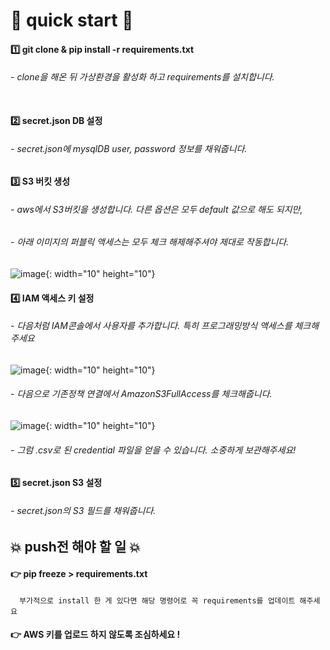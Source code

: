 
# 🌷 quick start 🌷

  #### 1️⃣ git clone & pip install -r requirements.txt<br>
   ###### - clone을 해온 뒤 가상환경을 활성화 하고 requirements를 설치합니다.<br><br>

  #### 2️⃣ secret.json DB 설정
   ###### - secret.json에 mysqlDB user, password 정보를 채워줍니다.
     
  #### 3️⃣ S3 버킷 생성
   ###### - aws에서 S3버킷을 생성합니다. 다른 옵션은 모두 default 값으로 해도 되지만,
   ###### - 아래 이미지의 퍼블릭 액세스는 모두 체크 해제해주셔야 제대로 작동합니다.
![image](https://user-images.githubusercontent.com/39080868/119846239-ec6a4180-bf44-11eb-936e-7cbde2bc6d0b.png){: width="10" height="10"}

  #### 4️⃣ IAM 액세스 키 설정
   ###### - 다음처럼 IAM콘솔에서 사용자를 추가합니다. 특히 프로그래밍방식 액세스를 체크해주세요
![image](https://user-images.githubusercontent.com/39080868/119849468-9ea30880-bf47-11eb-897e-21d7125f9aaa.png){: width="10" height="10"}
 <br>
   ###### - 다음으로 기존정책 연결에서 AmazonS3FullAccess를 체크해줍니다.
![image](https://user-images.githubusercontent.com/39080868/119849790-e32ea400-bf47-11eb-8ddd-3242e464256f.png){: width="10" height="10"}

   ###### - 그럼 .csv로 된 credential 파일을 얻을 수 있습니다. 소중하게 보관해주세요!

  #### 5️⃣ secret.json S3 설정
   ###### - secret.json의 S3 필드를 채워줍니다.


## 💥 push전 해야 할 일 💥
#### 👉 pip freeze > requirements.txt
      부가적으로 install 한 게 있다면 해당 명령어로 꼭 requirements를 업데이트 해주세요
#### 👉 AWS 키를 업로드 하지 않도록 조심하세요 !
